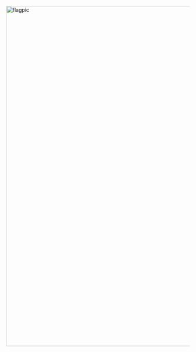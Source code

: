 <img width="931" alt="flagpic" src="https://github.com/user-attachments/assets/6b44f2b7-f5c3-4069-86ca-0e7391010c87">
